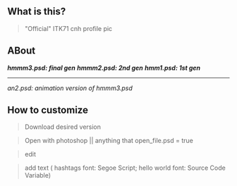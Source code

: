 
## What is this?

> "Official" ITK71 cnh profile pic


## ABout


__*hmmm3.psd: final gen*__
__*hmmm2.psd: 2nd gen*__
__*hmm1.psd: 1st gen*__


_________________________________

_an2.psd: animation version of hmmm3.psd_


## How to customize

> Download desired version

> Open with photoshop || anything that open_file.psd = true

> edit

> add text ( hashtags font: Segoe Script; hello world font: Source Code Variable) 
